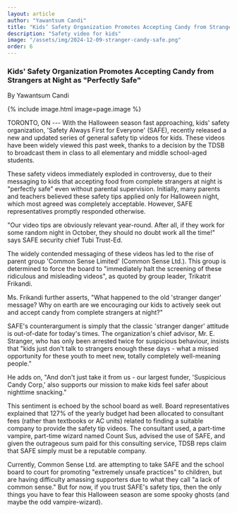 ```yaml
---
layout: article
author: "Yawantsum Candi"
title: "Kids’ Safety Organization Promotes Accepting Candy from Strangers at Night as “Perfectly Safe”"
description: "Safety video for kids"
image: "/assets/img/2024-12-09-stranger-candy-safe.png"
order: 6
---
```


### Kids' Safety Organization Promotes Accepting Candy from Strangers at Night as "Perfectly Safe"

By Yawantsum Candi

{% include image.html image=page.image %}

TORONTO, ON --- With the Halloween season fast approaching, kids' safety organization, 'Safety Always First for Everyone' (SAFE), recently released a new and updated series of general safety tip videos for kids. These videos have been widely viewed this past week, thanks to a decision by the TDSB to broadcast them in class to all elementary and middle school-aged students.

These safety videos immediately exploded in controversy, due to their messaging to kids that accepting food from complete strangers at night is "perfectly safe" even without parental supervision. Initially, many parents and teachers believed these safety tips applied only for Halloween night, which most agreed was completely acceptable. However, SAFE representatives promptly responded otherwise.

"Our video tips are obviously relevant year-round. After all, if they work for some random night in October, they should no doubt work all the time!" says SAFE security chief Tubi Trust-Ed.

The widely contended messaging of these videos has led to the rise of parent group 'Common Sense Limited' (Common Sense Ltd.). This group is determined to force the board to "immediately halt the screening of these ridiculous and misleading videos", as quoted by group leader, Trikatrit Frikandi.

Ms. Frikandi further asserts, "What happened to the old 'stranger danger' message? Why on earth are we encouraging our kids to actively seek out and accept candy from complete strangers at night?"

SAFE's counterargument is simply that the classic 'stranger danger' attitude is out-of-date for today's times. The organization's chief advisor, Mr. E. Stranger, who has only been arrested twice for suspicious behaviour, insists that "kids just don't talk to strangers enough these days - what a missed opportunity for these youth to meet new, totally completely well-meaning people."

He adds on, "And don't just take it from us - our largest funder, 'Suspicious Candy Corp,' also supports our mission to make kids feel safer about nighttime snacking."

This sentiment is echoed by the school board as well. Board representatives explained that 127% of the yearly budget had been allocated to consultant fees (rather than textbooks or AC units) related to finding a suitable company to provide the safety tip videos. The consultant used, a part-time vampire, part-time wizard named Count Sus, advised the use of SAFE, and given the outrageous sum paid for this consulting service, TDSB reps claim that SAFE simply must be a reputable company.

Currently, Common Sense Ltd. are attempting to take SAFE and the school board to court for promoting "extremely unsafe practices" to children, but are having difficulty amassing supporters due to what they call "a lack of common sense." But for now, if you trust SAFE's safety tips, then the only things you have to fear this Halloween season are some spooky ghosts (and maybe the odd vampire-wizard).
